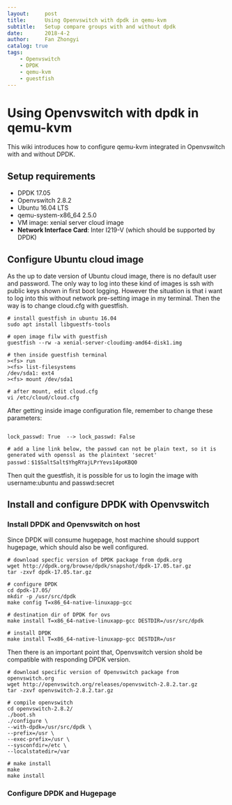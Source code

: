 ```yaml
---
layout:     post
title:      Using Openvswitch with dpdk in qemu-kvm
subtitle:   Setup compare groups with and without dpdk
date:       2018-4-2
author:     Fan Zhongyi
catalog: true
tags:
    - Openvswitch
    - DPDK
    - qemu-kvm
    - guestfish
---
```


# Using Openvswitch with dpdk in qemu-kvm
This wiki introduces how to configure qemu-kvm integrated in Openvswitch with and without DPDK.

## Setup requirements

* DPDK 17.05
* Openvswitch 2.8.2
* Ubuntu 16.04 LTS
* qemu-system-x86_64 2.5.0
* VM image: xenial server cloud image
* **Network Interface Card**: Inter I219-V (which should be supported by DPDK)

## Configure Ubuntu cloud image

As the up to date version of Ubuntu cloud image, there is no default user and password. The only way to 
log into these kind of images is ssh with public keys shown in first boot logging. However the situation
is that i want to log into this without network pre-setting image in my terminal. Then the way is to change
cloud.cfg with guestfish.

``` shell
# install guestfish in ubuntu 16.04
sudo apt install libguestfs-tools

# open image filw with guestfish
guestfish --rw -a xenial-server-cloudimg-amd64-disk1.img

# then inside guestfish terminal
><fs> run
><fs> list-filesystems
/dev/sda1: ext4
><fs> mount /dev/sda1

# after mount, edit cloud.cfg
vi /etc/cloud/cloud.cfg
```

After getting inside image configuration file, remember to change these parameters:

``` shell

lock_passwd: True  --> lock_passwd: False

# add a line link below, the passwd can not be plain text, so it is generated with openssl as the plaintext 'secret'
passwd：$1$SaltSalt$YhgRYajLPrYevs14poKBQ0
```

Then quit the guestfish, it is possible for us to login the image with username:ubuntu and passwd:secret

## Install and configure DPDK with Openvswitch

### Install DPDK and Openvswitch on host

Since DPDK will consume hugepage, host machine should support hugepage, which should also be well configured.

``` shell
# download specfic version of DPDK package from dpdk.org
wget http://dpdk.org/browse/dpdk/snapshot/dpdk-17.05.tar.gz
tar -zxvf dpdk-17.05.tar.gz

# configure DPDK
cd dpdk-17.05/
mkdir -p /usr/src/dpdk
make config T=x86_64-native-linuxapp-gcc

# destination dir of DPDK for ovs
make install T=x86_64-native-linuxapp-gcc DESTDIR=/usr/src/dpdk

# install DPDK
make install T=x86_64-native-linuxapp-gcc DESTDIR=/usr
```

Then there is an important point that, Openvswitch version shold be compatible with responding DPDK version.

``` shell
# download specific version of Openvswitch package from openvswitch.org
wget http://openvswitch.org/releases/openvswitch-2.8.2.tar.gz
tar -zxvf openvswitch-2.8.2.tar.gz

# compile openvswitch
cd openvswitch-2.8.2/
./boot.sh
./configure \
--with-dpdk=/usr/src/dpdk \
--prefix=/usr \
--exec-prefix=/usr \
--sysconfdir=/etc \
--localstatedir=/var

# make install
make
make install
```

### Configure DPDK and Hugepage











